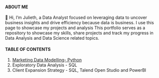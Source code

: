 #### ABOUT ME
🥂 Hi, I’m Julieth, a Data Analyst focused on leveraging data to uncover business insights and drive efficiency because data is business. I use this page to showcase my projects and analysis
This portfolio serves as a repository to showcase my skills, share projects and track my progress in Data Analysis and Data Science related topics.

#### TABLE OF CONTENTS
1. [Marketing Data Modelling- Python](https://github.com/JuliethAgbo/Marketing-Data-Analytics)
2. Exploratory Data Analysis - SQL
3. Client Expansion Strategy - SQL, Talend Open Studio and PowerBI
